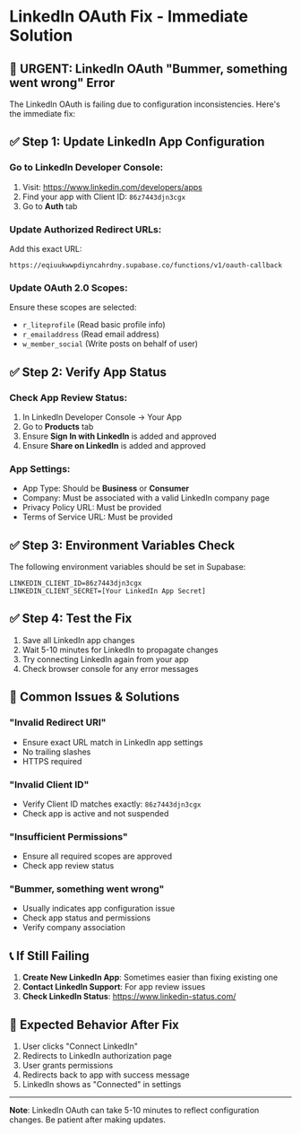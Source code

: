 # LinkedIn OAuth Fix - Immediate Solution

## 🚨 **URGENT: LinkedIn OAuth "Bummer, something went wrong" Error**

The LinkedIn OAuth is failing due to configuration inconsistencies. Here's the immediate fix:

## ✅ **Step 1: Update LinkedIn App Configuration**

### Go to LinkedIn Developer Console:
1. Visit: https://www.linkedin.com/developers/apps
2. Find your app with Client ID: `86z7443djn3cgx`
3. Go to **Auth** tab

### Update Authorized Redirect URLs:
Add this exact URL:
```
https://eqiuukwwpdiyncahrdny.supabase.co/functions/v1/oauth-callback
```

### Update OAuth 2.0 Scopes:
Ensure these scopes are selected:
- `r_liteprofile` (Read basic profile info)
- `r_emailaddress` (Read email address)
- `w_member_social` (Write posts on behalf of user)

## ✅ **Step 2: Verify App Status**

### Check App Review Status:
1. In LinkedIn Developer Console → Your App
2. Go to **Products** tab
3. Ensure **Sign In with LinkedIn** is added and approved
4. Ensure **Share on LinkedIn** is added and approved

### App Settings:
- App Type: Should be **Business** or **Consumer**
- Company: Must be associated with a valid LinkedIn company page
- Privacy Policy URL: Must be provided
- Terms of Service URL: Must be provided

## ✅ **Step 3: Environment Variables Check**

The following environment variables should be set in Supabase:
```
LINKEDIN_CLIENT_ID=86z7443djn3cgx
LINKEDIN_CLIENT_SECRET=[Your LinkedIn App Secret]
```

## ✅ **Step 4: Test the Fix**

1. Save all LinkedIn app changes
2. Wait 5-10 minutes for LinkedIn to propagate changes
3. Try connecting LinkedIn again from your app
4. Check browser console for any error messages

## 🔧 **Common Issues & Solutions**

### "Invalid Redirect URI"
- Ensure exact URL match in LinkedIn app settings
- No trailing slashes
- HTTPS required

### "Invalid Client ID"
- Verify Client ID matches exactly: `86z7443djn3cgx`
- Check app is active and not suspended

### "Insufficient Permissions"
- Ensure all required scopes are approved
- Check app review status

### "Bummer, something went wrong"
- Usually indicates app configuration issue
- Check app status and permissions
- Verify company association

## 📞 **If Still Failing**

1. **Create New LinkedIn App**: Sometimes easier than fixing existing one
2. **Contact LinkedIn Support**: For app review issues
3. **Check LinkedIn Status**: https://www.linkedin-status.com/

## 🚀 **Expected Behavior After Fix**

1. User clicks "Connect LinkedIn"
2. Redirects to LinkedIn authorization page
3. User grants permissions
4. Redirects back to app with success message
5. LinkedIn shows as "Connected" in settings

---

**Note**: LinkedIn OAuth can take 5-10 minutes to reflect configuration changes. Be patient after making updates.
